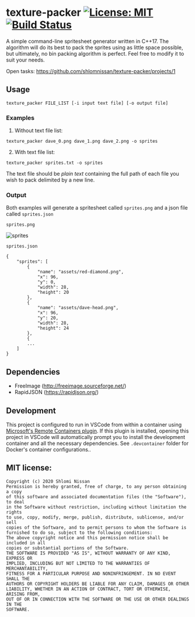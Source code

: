 # texture-packer [![License: MIT](https://img.shields.io/badge/License-MIT-blue.svg)](https://opensource.org/licenses/MIT) [![Build Status](https://travis-ci.com/shlomnissan/texture-packer.svg?branch=master)](https://travis-ci.com/shlomnissan/texture-packer)

A simple command-line spritesheet generator written in C++17. The algorithm will do its best to pack the sprites using as little space possible, but ultimately, no bin packing algorithm is perfect. Feel free to modify it to suit your needs.

Open tasks: https://github.com/shlomnissan/texture-packer/projects/1

## Usage
```
texture_packer FILE_LIST [-i input text file] [-o output file]
```
### Examples
1. Without text file list:
```
texture_packer dave_0.png dave_1.png dave_2.png -o sprites
```
2. With text file list:
```
texture_packer sprites.txt -o sprites
```
The text file should be *plain text* containing the full path of each file you wish to pack delimited by a new line.

### Output

Both examples will generate a spritesheet called `sprites.png` and a json file called `sprites.json`

`sprites.png`

![sprites](https://user-images.githubusercontent.com/3165988/74093487-90e21f00-4a87-11ea-8066-d157b46edaa2.png)

`sprites.json`

```
{
    "sprites": [
        {
            "name": "assets/red-diamond.png",
            "x": 96,
            "y": 0,
            "width": 28,
            "height": 20
        },
        {
            "name": "assets/dave-head.png",
            "x": 96,
            "y": 20,
            "width": 28,
            "height": 24
        },
        {
        ...
    ]
}
```

## Dependencies
- FreeImage (http://freeimage.sourceforge.net/)
- RapidJSON (https://rapidjson.org/)

## Development 
This project is configured to run in VSCode from within a container using [Microsoft's Remote Containers plugin](https://code.visualstudio.com/docs/remote/containers). If this plugin is installed, opening this project in VSCode will automatically prompt you to install the development container and all the necessary dependencies. See `.devcontainer` folder for Docker's container configurations..

## MIT license:	

 ```	
Copyright (c) 2020 Shlomi Nissan	
 Permission is hereby granted, free of charge, to any person obtaining a copy	
of this software and associated documentation files (the "Software"), to deal	
in the Software without restriction, including without limitation the rights	
to use, copy, modify, merge, publish, distribute, sublicense, and/or sell	
copies of the Software, and to permit persons to whom the Software is	
furnished to do so, subject to the following conditions:	
 The above copyright notice and this permission notice shall be included in all	
copies or substantial portions of the Software.	
 THE SOFTWARE IS PROVIDED "AS IS", WITHOUT WARRANTY OF ANY KIND, EXPRESS OR	
IMPLIED, INCLUDING BUT NOT LIMITED TO THE WARRANTIES OF MERCHANTABILITY,	
FITNESS FOR A PARTICULAR PURPOSE AND NONINFRINGEMENT. IN NO EVENT SHALL THE	
AUTHORS OR COPYRIGHT HOLDERS BE LIABLE FOR ANY CLAIM, DAMAGES OR OTHER	
LIABILITY, WHETHER IN AN ACTION OF CONTRACT, TORT OR OTHERWISE, ARISING FROM,	
OUT OF OR IN CONNECTION WITH THE SOFTWARE OR THE USE OR OTHER DEALINGS IN THE	
SOFTWARE.	
```
